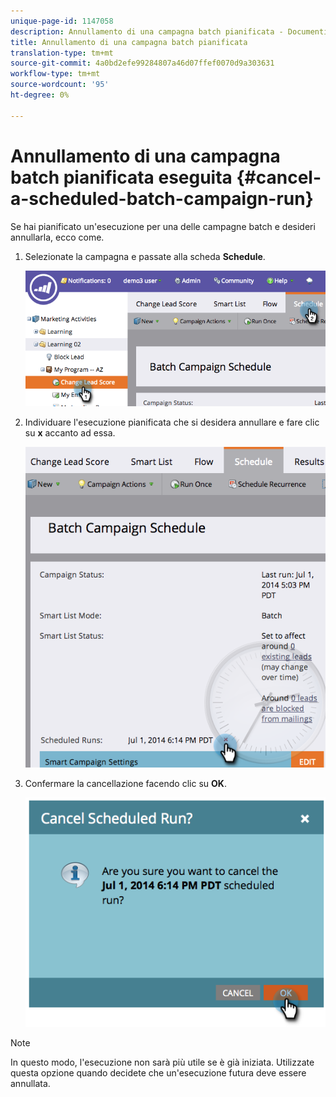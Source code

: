 ```yaml
---
unique-page-id: 1147058
description: Annullamento di una campagna batch pianificata - Documenti Marketo - Documentazione prodotto
title: Annullamento di una campagna batch pianificata
translation-type: tm+mt
source-git-commit: 4a0bd2efe99284807a46d07ffef0070d9a303631
workflow-type: tm+mt
source-wordcount: '95'
ht-degree: 0%

---
```



# Annullamento di una campagna batch pianificata eseguita {#cancel-a-scheduled-batch-campaign-run}

Se hai pianificato un&#39;esecuzione per una delle campagne batch e desideri annullarla, ecco come.

1. Selezionate la campagna e passate alla scheda **Schedule**.

   ![](assets/image2014-9-22-16-3a43-3a10.png)

1. Individuare l&#39;esecuzione pianificata che si desidera annullare e fare clic su **x** accanto ad essa.

   ![](assets/image2014-9-22-16-3a43-3a15.png)

1. Confermare la cancellazione facendo clic su **OK**.

   ![](assets/image2014-9-22-16-3a43-3a24.png)

>[!NOTE]
>
>In questo modo, l&#39;esecuzione non sarà più utile se è già iniziata. Utilizzate questa opzione quando decidete che un&#39;esecuzione futura deve essere annullata.
